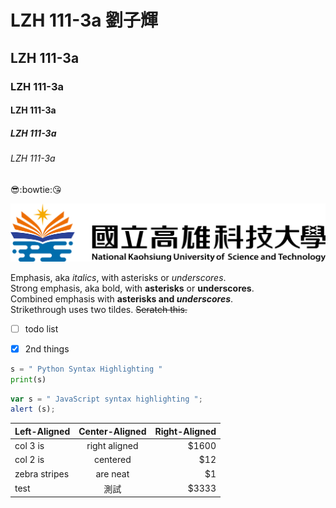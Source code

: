 # LZH 111-3a 劉子輝
## LZH 111-3a
### LZH 111-3a
#### LZH 111-3a
##### LZH 111-3a
###### LZH 111-3a 


😎:bowtie::kissing_heart:

![NKUST](nkust.png "高科大")


Emphasis, aka *italics*, with asterisks or *underscores*.<br>
Strong emphasis, aka bold, with **asterisks** or **underscores**.<br>
Combined emphasis with **asterisks and *underscores***.<br>
Strikethrough uses two tildes. ~~Seratch this.~~


- [ ] todo list
- [x] 2nd things


```python
s = " Python Syntax Highlighting "
print(s)
```

```js
var s = " JavaScript syntax highlighting ";
alert (s);
```


| Left-Aligned  | Center-Aligned | Right-Aligned |
| :-------------| :-----------: | ----:|
|   col 3 is    | right aligned | $1600 | 
|   col 2 is    |    centered   |  $12  | 
| zebra stripes |    are neat   |   $1  | 
|  test  | 測試     |   $3333 | 
